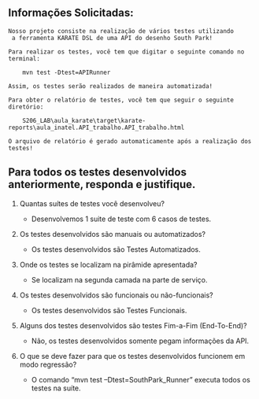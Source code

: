  ## Informações Solicitadas:
    Nosso projeto consiste na realização de vários testes utilizando
     a ferramenta KARATE DSL de uma API do desenho South Park!
    
    Para realizar os testes, você tem que digitar o seguinte comando no terminal:

        mvn test -Dtest=APIRunner

    Assim, os testes serão realizados de maneira automatizada!

    Para obter o relatório de testes, você tem que seguir o seguinte diretório:

        S206_LAB\aula_karate\target\karate-reports\aula_inatel.API_trabalho.API_trabalho.html

    O arquivo de relatório é gerado automaticamente após a realização dos testes!



## Para todos os testes desenvolvidos anteriormente, responda e justifique.
1. Quantas suítes de testes você desenvolveu?
    - Desenvolvemos 1 suite de teste com 6 casos de testes.

2. Os testes desenvolvidos são manuais ou automatizados?
    - Os testes desenvolvidos são Testes Automatizados.

3. Onde os testes se localizam na pirâmide apresentada?
    - Se localizam na segunda camada na parte de serviço.

4. Os testes desenvolvidos são funcionais ou não-funcionais?
    - Os testes desenvolvidos são Testes Funcionais.

5. Alguns dos testes desenvolvidos são testes Fim-a-Fim (End-To-End)?
    - Não, os testes desenvolvidos somente pegam informações da API.

6. O que se deve fazer para que os testes desenvolvidos funcionem em modo regressão?
    - O comando “mvn test –Dtest=SouthPark_Runner” executa todos os testes na suíte.  
